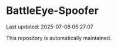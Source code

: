 # BattleEye-Spoofer

Last updated: 2025-07-08 05:27:07

This repository is automatically maintained.
